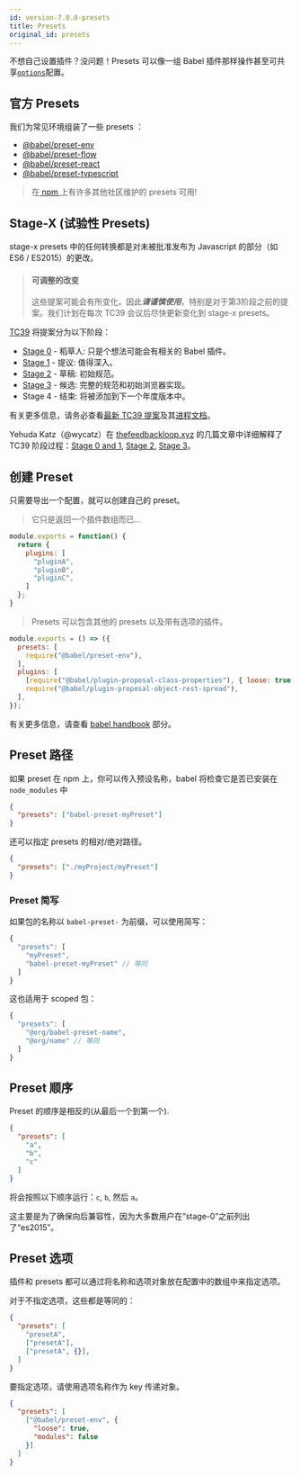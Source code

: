 ```yaml
---
id: version-7.0.0-presets
title: Presets
original_id: presets
---
```

不想自己设置插件？没问题！Presets 可以像一组 Babel 插件那样操作甚至可共享[`options`](options.md)配置。


## 官方 Presets

我们为常见环境组装了一些 presets ：

- [@babel/preset-env](preset-env.md)
- [@babel/preset-flow](preset-flow.md)
- [@babel/preset-react](preset-react.md)
- [@babel/preset-typescript](preset-typescript.md)

> 在[ npm ](https://www.npmjs.com/search?q=babel-preset)上有许多其他社区维护的 presets 可用!

## Stage-X (试验性 Presets)

stage-x presets 中的任何转换都是对未被批准发布为 Javascript 的部分（如 ES6 / ES2015）的更改。

<blockquote class="babel-callout babel-callout-danger">
  <h4>可调整的改变</h4>
  <p>
    这些提案可能会有所变化，因此<strong><em>请谨慎使用</em></strong>，特别是对于第3阶段之前的提案。我们计划在每次 TC39 会议后尽快更新变化到 stage-x presets。
  </p>
</blockquote>

[TC39](https://github.com/tc39) 将提案分为以下阶段：

- [Stage 0](preset-stage-0.md) - 稻草人: 只是个想法可能会有相关的 Babel 插件。
- [Stage 1](preset-stage-1.md) - 提议: 值得深入。
- [Stage 2](preset-stage-2.md) - 草稿: 初始规范。
- [Stage 3](preset-stage-3.md) - 候选: 完整的规范和初始浏览器实现。
- Stage 4 - 结束: 将被添加到下一个年度版本中。

有关更多信息，请务必查看[最新 TC39 提案](https://github.com/tc39/proposals)及其[进程文档](https://tc39.github.io/process-document)。

Yehuda Katz（@wycatz）在 [thefeedbackloop.xyz](https://thefeedbackloop.xyz) 的几篇文章中详细解释了 TC39 阶段过程：[Stage 0 and 1](https://thefeedbackloop.xyz/tc39-a-process-sketch-stages-0-and-1/), [Stage 2](https://thefeedbackloop.xyz/tc39-process-sketch-stage-2/), [Stage 3](https://thefeedbackloop.xyz/tc39-process-sketch-stage-3/)。

## 创建 Preset

只需要导出一个配置，就可以创建自己的 preset。

> 它只是返回一个插件数组而已...

```js
module.exports = function() {
  return {
    plugins: [
      "pluginA",
      "pluginB",
      "pluginC",
    ]
  };
}
```

> Presets 可以包含其他的 presets 以及带有选项的插件。

```js
module.exports = () => ({
  presets: [
    require("@babel/preset-env"),
  ],
  plugins: [
    [require("@babel/plugin-proposal-class-properties"), { loose: true }],
    require("@babel/plugin-proposal-object-rest-spread"),
  ],
});
```

有关更多信息，请查看 [babel handbook](https://github.com/thejameskyle/babel-handbook/blob/master/translations/en/user-handbook.md#making-your-own-preset) 部分。

## Preset 路径

如果 preset 在 npm 上，你可以传入预设名称，babel 将检查它是否已安装在 `node_modules` 中

```json
{
  "presets": ["babel-preset-myPreset"]
}
```

还可以指定 presets 的相对/绝对路径。

```json
{
  "presets": ["./myProject/myPreset"]
}
```

### Preset 简写

如果包的名称以 `babel-preset-` 为前缀，可以使用简写：

```js
{
  "presets": [
    "myPreset",
    "babel-preset-myPreset" // 等同
  ]
}
```

这也适用于 scoped 包：

```js
{
  "presets": [
  	"@org/babel-preset-name",
  	"@org/name" // 等同
  ]
}
```

## Preset 顺序

Preset 的顺序是相反的(从最后一个到第一个).

```json
{
  "presets": [
    "a",
    "b",
    "c"
  ]
}
```

将会按照以下顺序运行：`c`, `b`, 然后 `a`。

这主要是为了确保向后兼容性，因为大多数用户在“stage-0”之前列出了“es2015”。

## Preset 选项

插件和 presets 都可以通过将名称和选项对象放在配置中的数组中来指定选项。

对于不指定选项，这些都是等同的：

```json
{
  "presets": [
    "presetA",
    ["presetA"],
    ["presetA", {}],
  ]
}
```

要指定选项，请使用选项名称作为 key 传递对象。

```json
{
  "presets": [
    ["@babel/preset-env", {
      "loose": true,
      "modules": false
    }]
  ]
}
```
